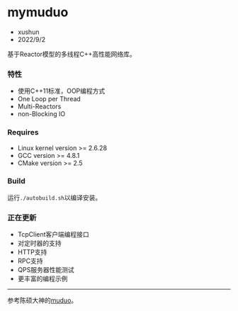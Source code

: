 # mymuduo

- xushun
- 2022/9/2

基于Reactor模型的多线程C++高性能网络库。

### 特性

- 使用C++11标准，OOP编程方式
- One Loop per Thread
- Multi-Reactors
- non-Blocking IO

### Requires

- Linux kernel version >= 2.6.28
- GCC version >= 4.8.1
- CMake version >= 2.5

### Build

运行`./autobuild.sh`以编译安装。

### 正在更新

- TcpClient客户端编程接口
- 对定时器的支持
- HTTP支持
- RPC支持
- QPS服务器性能测试
- 更丰富的编程示例


------

参考陈硕大神的[muduo](https://github.com/chenshuo/muduo)。